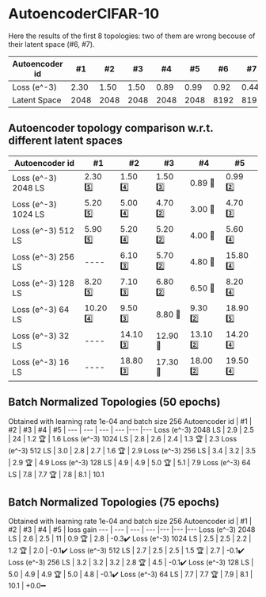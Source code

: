 # AutoencoderCIFAR-10
Here the results of the first 8 topologies: two of them are wrong becouse of their latent space (#6, #7).

Autoencoder id | #1 | #2 | #3 | #4 | #5 | #6 | #7 | #8 
--- | --- | --- | --- |--- |--- |--- |--- |--- 
Loss (e^-3) | 2.30 | 1.50 | 1.50 | 0.89 | 0.99 | 0.92 | 0.44 | 2.40
Latent Space | 2048 | 2048 | 2048 | 2048 | 2048 | 8192 | 8192 | 2048

## Autoencoder topology comparison w.r.t. different latent spaces
Autoencoder id | #1 | #2 | #3 | #4 | #5
--- | --- | --- | --- |--- |---
Loss (e^-3) 2048 LS | 2.30 :five: | 1.50 :four: | 1.50 :three: | 0.89 :1st_place_medal: | 0.99 :two:
Loss (e^-3) 1024 LS | 5.20 :five: | 5.00 :four: | 4.70 :two: | 3.00 :1st_place_medal: | 4.70 :three:
Loss (e^-3) 512 LS | 5.90 :five: | 5.20 :four: | 5.20 :two: | 4.00 :1st_place_medal: | 5.60 :four:
Loss (e^-3) 256 LS | ---- | 6.10 :three: | 5.70 :two: | 4.80 :1st_place_medal: | 15.80 :four:
Loss (e^-3) 128 LS | 8.20 :five: | 7.10 :three: | 6.80 :two: | 6.50 :1st_place_medal: | 8.20 :four:
Loss (e^-3) 64 LS | 10.20 :four: | 9.50 :three: | 8.80 :1st_place_medal: | 9.30 :two: | 18.90 :five:
Loss (e^-3) 32 LS | ---- | 14.10 :three: | 12.90 :1st_place_medal: | 13.10 :two: | 14.20 :four:
Loss (e^-3) 16 LS | ---- | 18.80 :three: | 17.30 :1st_place_medal: | 18.00 :two: | 19.50 :four:

## Batch Normalized Topologies (50 epochs)
Obtained with learning rate 1e-04 and batch size 256
Autoencoder id | #1 | #2 | #3 | #4 | #5 | 
--- | --- | --- | --- |--- |---
Loss (e^-3) 2048 LS | 2.9 | 2.5 | 24 | 1.2 :trophy: | 1.6 
Loss (e^-3) 1024 LS | 2.8 | 2.6 | 2.4 | 1.3 :trophy: | 2.3 
Loss (e^-3) 512 LS | 3.0 | 2.8 | 2.7 | 1.6 :trophy: | 2.9 
Loss (e^-3) 256 LS | 3.4 | 3.2 | 3.5 | 2.9 :trophy: | 4.9 
Loss (e^-3) 128 LS | 4.9 | 4.9 | 5.0 :trophy: | 5.1 | 7.9 
Loss (e^-3) 64 LS | 7.8 | 7.7 :trophy: | 7.8 | 8.1 | 10.1 


## Batch Normalized Topologies (75 epochs)
Obtained with learning rate 1e-04 and batch size 256
Autoencoder id | #1 | #2 | #3 | #4 | #5 | loss gain
--- | --- | --- | --- |--- |--- |---
Loss (e^-3) 2048 LS | 2.6 | 2.5 | 11 | 0.9 :trophy: | 2.8 | -0.3:heavy_check_mark:
Loss (e^-3) 1024 LS | 2.5 | 2.5 | 2.2 | 1.2 :trophy: | 2.0 | -0.1:heavy_check_mark:
Loss (e^-3) 512 LS | 2.7 | 2.5 | 2.5 | 1.5 :trophy: | 2.7 | -0.1:heavy_check_mark:
Loss (e^-3) 256 LS | 3.2 | 3.2 | 3.2 | 2.8 :trophy: | 4.5 | -0.1:heavy_check_mark:
Loss (e^-3) 128 LS | 5.0 | 4.9 | 4.9 :trophy: | 5.0 | 4.8 | -0.1:heavy_check_mark:
Loss (e^-3) 64 LS | 7.7 | 7.7 :trophy: | 7.9 | 8.1 | 10.1 | +0.0:heavy_minus_sign:


